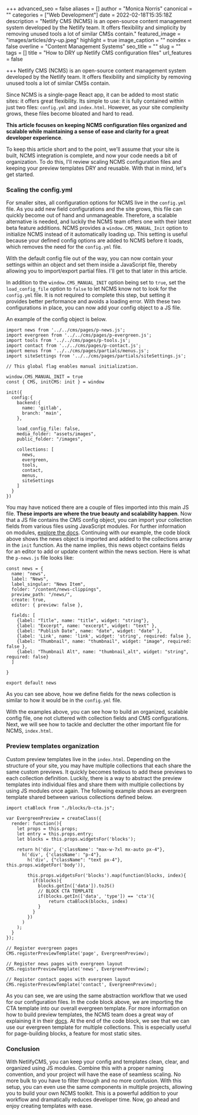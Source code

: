+++
advanced_seo = false
aliases = []
author = "Monica Norris"
canonical = ""
categories = ["Web Development"]
date = 2022-02-18T15:35:18Z
description = "Netlify CMS (NCMS) is an open-source content management system developed by the Netlify team. It offers flexibility and simplicity by removing unused tools a lot of similar CMSs contain."
featured_image = "images/articles/dry-up.jpeg"
highlight = true
image_caption = ""
noindex = false
overline = "Content Management Systems"
seo_title = ""
slug = ""
tags = []
title = "How to DRY up Netlify CMS configuration files"
url_features = false

+++
Netlify CMS (NCMS) is an open-source content management system developed by the Netlify team. It offers flexibility and simplicity by removing unused tools a lot of similar CMSs contain.

Since NCMS is a single-page React app, it can be added to most static sites: it offers great flexibility. Its simple to use: it is fully contained within just two files: `config.yml` and `index.html`. However, as your site complexity grows, these files become bloated and hard to read.

**This article focuses on keeping NCMS configuration files organized and scalable while maintaining a sense of ease and clarity for a great developer experience**.

To keep this article short and to the point, we'll assume that your site is built, NCMS integration is complete, and now your code needs a bit of organization. To do this, I'll review scaling NCMS configuration files and keeping your preview templates DRY and reusable. With that in mind, let's get started.

### Scaling the config.yml

For smaller sites, all configuration options for NCMS live in the `config.yml` file. As you add new field configurations and the site grows, this file can quickly become out of hand and unmanageable. Therefore, a scalable alternative is needed, and luckily the NCMS team offers one with their latest beta feature additions. NCMS provides a `window.CMS_MANUAL_Init` option to initialize NCMS instead of it automatically loading up. This setting is useful because your defined config options are added to NCMS before it loads, which removes the need for the `config.yml` file.

With the default config file out of the way, you can now contain your settings within an object and set them inside a JavaScript file, thereby allowing you to import/export partial files. I'll get to that later in this article.

In addition to the `window.CMS_MANUAL_INIT` option being set to `true`, set the `load_config_file` option to `false` to let NCMS know not to look for the `config.yml` file. It is not required to complete this step, but setting it provides better performance and avoids a loading error. With these two configurations in place, you can now add your config object to a JS file.

An example of the config object is below.

    import news from '../../cms/pages/p-news.js';
    import evergreen from '../../cms/pages/p-evergreen.js';
    import tools from '../../cms/pages/p-tools.js';
    import contact from '../../cms/pages/p-contact.js';
    import menus from '../../cms/pages/partials/menus.js';
    import siteSettings from '../../cms/pages/partials/siteSettings.js';
    
    // This global flag enables manual initialization.
    
    window.CMS_MANUAL_INIT = true
    const { CMS, initCMS: init } = window
    
    init({
      config:{
        backend:{
          name: 'gitlab',
          branch: 'main',
        },
    
        load_config_file: false,
        media_folder: "assets/images",
        public_folder: "/images",
    
        collections: [
          news,
          evergreen,
          tools,
          contact,
          menus,
          siteSettings
        ]
      }
    })

You may have noticed there are a couple of files imported into this main JS file. **These imports are where the true beauty and scalability happen**. Now that a JS file contains the CMS config object, you can import your collection fields from various files using JavaScript modules. For further information on modules, [explore the docs](https://developer.mozilla.org/en-US/docs/Web/JavaScript/Guide/Modules). Continuing with our example, the code block above shows the news object is imported and added to the collections array in the `init` function. As the name implies, this news object contains fields for an editor to add or update content within the news section. Here is what the `p-news.js` file looks like:

    const news = {
      name: "news",
      label: "News",
      label_singular: "News Item",
      folder: "/content/news-clippings",
      preview_path: "/news/",
      create: true,
      editor: { preview: false },
    
      fields: [
        {label: "Title", name: "title", widget: "string"},
        {label: "Excerpt", name: "excerpt", widget: "text" },
        {label: "Publish Date", name: "date", widget: "date" },
        {label: 'Link', name: 'link', widget: 'string', required: false },
        {label: "Thumbnail", name: "thumbnail", widget: "image", required: false },
        {label: "Thumbnail Alt", name: "thumbnail_alt", widget: "string", required: false}
      ]
    
    }
    
    export default news

As you can see above, how we define fields for the news collection is similar to how it would be in the `config.yml` file.

With the examples above, you can see how to build an organized, scalable config file, one not cluttered with collection fields and CMS configurations. Next, we will see how to tackle and declutter the other important file for NCMS, `index.html`.

### Preview templates organization

Custom preview templates live in the `index.html`. Depending on the structure of your site, you may have multiple collections that each share the same custom previews. It quickly becomes tedious to add these previews to each collection definition. Luckily, there is a way to abstract the preview templates into individual files and share them with multiple collections by using JS modules once again. The following example shows an evergreen template shared between various collections defined below.

    import ctaBlock from "./blocks/b-cta.js";
    
    var EvergreenPreview = createClass({
      render: function(){
        let props = this.props;
        let entry = this.props.entry;
        let blocks = this.props.widgetsFor('blocks');
    
        return h('div', {'className': "max-w-7xl mx-auto px-4"},
          h('div', {'className': "p-4"},
            h('div', {"className": "text px-4"}, this.props.widgetFor('body')),
    
            this.props.widgetsFor('blocks').map(function(blocks, index){
              if(blocks){
                blocks.getIn(['data']).toJS()
                // BLOCK CTA TEMPLATE
                if(blocks.getIn(['data', 'type']) == 'cta'){
                    return ctaBlock(blocks, index)
                }
              }
            })
          )
        );
      }
    });
    
    // Register evergreen pages
    CMS.registerPreviewTemplate('page', EvergreenPreview);
    
    // Register news pages with evergreen layout
    CMS.registerPreviewTemplate('news', EvergreenPreview);
    
    // Register contact pages with evergreen layout
    CMS.registerPreviewTemplate('contact', EvergreenPreview);

As you can see, we are using the same abstraction workflow that we used for our configuration files. In the code block above, we are importing the CTA template into our overall evergreen template. For more information on how to build preview templates, the NCMS team does a great way of explaining it in their [docs](https://www.netlifycms.org/docs/customization/). At the end of the code block, we see that we can use our evergreen template for multiple collections. This is especially useful for page-building blocks, a feature for most static sites.

### Conclusion

With NetlifyCMS, you can keep your config and templates clean, clear, and organized using JS modules. Combine this with a proper naming convention, and your project will have the ease of seamless scaling. No more bulk to you have to filter through and no more confusion. With this setup, you can even use the same components in multiple projects, allowing you to build your own NCMS toolkit. This is a powerful addition to your workflow and dramatically reduces developer time. Now, go ahead and enjoy creating templates with ease.